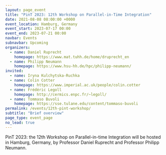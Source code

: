 ```yaml
---
layout: page_event
title: "PinT 2023: 12th Workshop on Parallel-in-Time Integration"
date: 2021-08-08 08:00:00 +0000
event_location: Hamburg, Germany
event_start: 2023-07-17 00:00
event_end: 2023-07-21 00:00
navbar: Events
subnavbar: Upcoming
organizers:
  - name: Daniel Ruprecht 
    homepage: https://www.mat.tuhh.de/home/druprecht_en
  - name: Philipp Neumann
    homepage: https://www.hsu-hh.de/hpc/philipp-neumann/
invited:
  - name: Iryna Kulchytska-Ruchka
  - name: Colin Cotter
    homepage: https://www.imperial.ac.uk/people/colin.cotter
  - name: Frédéric Legoll
    homepage: http://cermics.enpc.fr/~legoll/
  - name: Tommaso Buvoli
    homepage: https://sse.tulane.edu/content/tommaso-buvoli
permalink: /events/12th-pint-workshop/
subtitle: "Brief overview"
page_type: event_page
no_lead: true
---
```


PinT 2023: the 12th Workshop on Parallel-in-time Integration will be hosted in Hamburg, Germany, by Professor Daniel Ruprecht and Professor Philipp Neumann.



